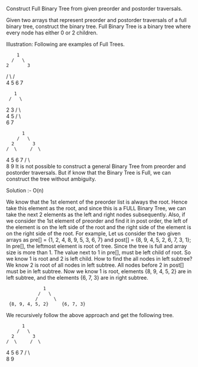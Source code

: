 Construct Full Binary Tree from given preorder and postorder traversals.

Given two arrays that represent preorder and postorder traversals of a full binary tree, construct the binary tree. Full Binary Tree is a binary tree where every node has either 0 or 2 children.

Illustration: Following are examples of Full Trees. 

        1
      /   \
    2       3
  /  \     /  \
 4    5   6    7


       1
     /   \
   2      3
        /   \  
       4     5
           /   \  
          6    7
                  

          1
        /   \
      2       3
    /  \     /  \
   4    5   6    7
 /  \  
8    9 
It is not possible to construct a general Binary Tree from preorder and postorder traversals.
But if know that the Binary Tree is Full, we can construct the tree without ambiguity.

Solution :- O(n)

We know that the 1st element of the preorder list is always the root.
Hence take this element as the root, and since this is a FULL Binary Tree, 
we can take the next 2 elements as the left and right nodes subsequently.
Also, if we consider the 1st element of preorder and find it in post order, 
the left of the element is on the left side of the root and the right side
of the element is on the right side of the root.
For example,
Let us consider the two given arrays as pre[] = {1, 2, 4, 8, 9, 5, 3, 6, 7} and post[] = {8, 9, 4, 5, 2, 6, 7, 3, 1}; 
In pre[], the leftmost element is root of tree. Since the tree is full and array size is more than 1. The value next to 1 in pre[], must be left child of root. So we know 1 is root and 2 is left child. How to find the all nodes in left subtree? We know 2 is root of all nodes in left subtree. All nodes before 2 in post[] must be in left subtree. Now we know 1 is root, elements {8, 9, 4, 5, 2} are in left subtree, and the elements {6, 7, 3} are in right subtree. 

                  1
                /   \
               /      \
     {8, 9, 4, 5, 2}     {6, 7, 3}
We recursively follow the above approach and get the following tree. 

          1
        /   \
      2       3
    /  \     /  \
   4    5   6    7
  / \  
 8   9  